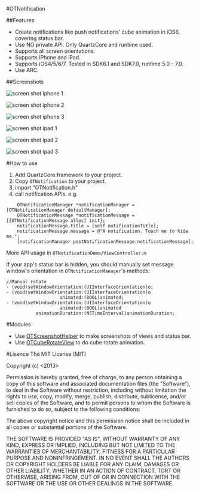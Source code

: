 #OTNotification

##Features

*  Create notifications like push notifications' cube animation in iOS6, covering status bar.  
*  Use NO private API. Only QuartzCore and runtime used.  
*  Supports all screen orientations.
*  Supports iPhone and iPad.
*  Supports iOS4/5/6/7. Tested in SDK6.1 and SDK7.0, runtime 5.0 - 7.0.
*  Use ARC.

##Screenshots

![screen shot iphone 1](https://raw.github.com/OpenFibers/OTNotification/master/ScreenShots/screenshot-iphone1.png)

![screen shot iphone 2](https://raw.github.com/OpenFibers/OTNotification/master/ScreenShots/screenshot-iphone2.png)

![screen shot iphone 3](https://raw.github.com/OpenFibers/OTNotification/master/ScreenShots/screenshot-iphone3.png)

![screen shot ipad 1](https://raw.github.com/OpenFibers/OTNotification/master/ScreenShots/screenshot-ipad1.png)

![screen shot ipad 2](https://raw.github.com/OpenFibers/OTNotification/master/ScreenShots/screenshot-ipad2.png)

![screen shot ipad 3](https://raw.github.com/OpenFibers/OTNotification/master/ScreenShots/screenshot-ipad3.png)


#How to use
1. Add QuartzCore.framework to your project.
2. Copy `OTNotification` to your project.
3. import "OTNotification.h"
4. call notification APIs. e.g.

```
    OTNotificationManager *notificationManager = [OTNotificationManager defaultManager];
    OTNotificationMessage *notificationMessage = [[OTNotificationMessage alloc] init];
    notificationMessage.title = [self notificationTitle];
    notificationMessage.message = @"A notification. Touch me to hide me.";
    [notificationManager postNotificationMessage:notificationMessage];
```

More API usage in `OTNotificationDemo/ViewController.m`

If your app's status bar is hidden, you should manually set message window's orientation in `OTNotificationManager`'s methods:

```
//Manual rotate
- (void)setWindowOrientation:(UIInterfaceOrientation)o;
- (void)setWindowOrientation:(UIInterfaceOrientation)o
                    animated:(BOOL)animated;
- (void)setWindowOrientation:(UIInterfaceOrientation)o
                    animated:(BOOL)animated
           animationDuration:(NSTimeInterval)animationDuration;
```

#Modules
*  Use [OTScreenshotHelper](https://github.com/OpenFibers/OTScreenshotHelper) to make screenshots of views and status bar.
*  Use [OTCubeRotateView](https://github.com/OpenFibers/OTCubeRotateView) to do cube rotate animation.

#Lisence
The MIT License (MIT)

Copyright (c) <2013> <OpenFibers>

Permission is hereby granted, free of charge, to any person obtaining a copy
of this software and associated documentation files (the "Software"), to deal
in the Software without restriction, including without limitation the rights
to use, copy, modify, merge, publish, distribute, sublicense, and/or sell
copies of the Software, and to permit persons to whom the Software is
furnished to do so, subject to the following conditions:

The above copyright notice and this permission notice shall be included in
all copies or substantial portions of the Software.

THE SOFTWARE IS PROVIDED "AS IS", WITHOUT WARRANTY OF ANY KIND, EXPRESS OR
IMPLIED, INCLUDING BUT NOT LIMITED TO THE WARRANTIES OF MERCHANTABILITY,
FITNESS FOR A PARTICULAR PURPOSE AND NONINFRINGEMENT. IN NO EVENT SHALL THE
AUTHORS OR COPYRIGHT HOLDERS BE LIABLE FOR ANY CLAIM, DAMAGES OR OTHER
LIABILITY, WHETHER IN AN ACTION OF CONTRACT, TORT OR OTHERWISE, ARISING FROM,
OUT OF OR IN CONNECTION WITH THE SOFTWARE OR THE USE OR OTHER DEALINGS IN
THE SOFTWARE.


